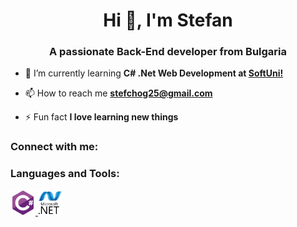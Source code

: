 <h1 align="center">Hi 👋, I'm Stefan</h1>
<h3 align="center">A passionate Back-End developer from Bulgaria</h3>

- 🌱 I’m currently learning **C# .Net Web Development at <a href=https://www.softuni.bg/>SoftUni!</a>**

- 📫 How to reach me **stefchog25@gmail.com**

- ⚡ Fun fact **I love learning new things**

<h3 align="left">Connect with me:</h3>
<p align="left">
</p>

<h3 align="left">Languages and Tools:</h3>
<p align="left"> <a href="https://www.w3schools.com/cs/" target="_blank" rel="noreferrer"> <img src="https://raw.githubusercontent.com/devicons/devicon/master/icons/csharp/csharp-original.svg" alt="csharp" width="40" height="40"/> </a> <a href="https://dotnet.microsoft.com/" target="_blank" rel="noreferrer"> <img src="https://raw.githubusercontent.com/devicons/devicon/master/icons/dot-net/dot-net-original-wordmark.svg" alt="dotnet" width="40" height="40"/> </a> <a href="https://www.microsoft.com/en-us/sql-server" target="_blank" rel="noreferrer"> <img src="https://www.svgrepo.com/show/303229/microsoft-sql-server
